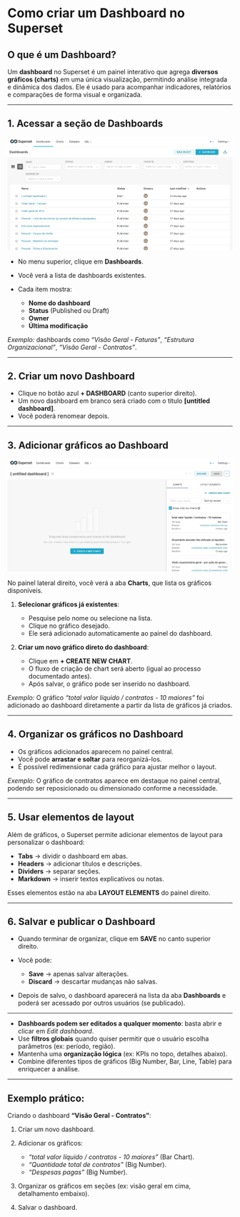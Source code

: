 # Como criar um Dashboard no Superset

## O que é um Dashboard?

Um **dashboard** no Superset é um painel interativo que agrega **diversos gráficos (charts)** em uma única visualização, permitindo análise integrada e dinâmica dos dados. Ele é usado para acompanhar indicadores, relatórios e comparações de forma visual e organizada.

---

## 1. Acessar a seção de Dashboards

![Superset](../../../assets/images/painel_dash.png)

* No menu superior, clique em **Dashboards**.
* Você verá a lista de dashboards existentes.
* Cada item mostra:

    * **Nome do dashboard**
    * **Status** (Published ou Draft)
    * **Owner**
    * **Última modificação**

*Exemplo:* dashboards como *“Visão Geral - Faturas”*, *“Estrutura Organizacional”*, *“Visão Geral - Contratos”*.

---

## 2. Criar um novo Dashboard

* Clique no botão azul **+ DASHBOARD** (canto superior direito).
* Um novo dashboard em branco será criado com o título **\[untitled dashboard]**.
* Você poderá renomear depois.

---

## 3. Adicionar gráficos ao Dashboard

![Superset](../../../assets/images/creating_dashboard.png)

No painel lateral direito, você verá a aba **Charts**, que lista os gráficos disponíveis.

1. **Selecionar gráficos já existentes**:

    * Pesquise pelo nome ou selecione na lista.
    * Clique no gráfico desejado.
    * Ele será adicionado automaticamente ao painel do dashboard.

2. **Criar um novo gráfico direto do dashboard**:

    * Clique em **+ CREATE NEW CHART**.
    * O fluxo de criação de chart será aberto (igual ao processo documentado antes).
    * Após salvar, o gráfico pode ser inserido no dashboard.

*Exemplo:*
O gráfico *“total valor líquido / contratos - 10 maiores”* foi adicionado ao dashboard diretamente a partir da lista de gráficos já criados.

---

## 4. Organizar os gráficos no Dashboard

* Os gráficos adicionados aparecem no painel central.
* Você pode **arrastar e soltar** para reorganizá-los.
* É possível redimensionar cada gráfico para ajustar melhor o layout.

*Exemplo:* O gráfico de contratos aparece em destaque no painel central, podendo ser reposicionado ou dimensionado conforme a necessidade.

---

## 5. Usar elementos de layout

Além de gráficos, o Superset permite adicionar elementos de layout para personalizar o dashboard:

* **Tabs** → dividir o dashboard em abas.
* **Headers** → adicionar títulos e descrições.
* **Dividers** → separar seções.
* **Markdown** → inserir textos explicativos ou notas.

Esses elementos estão na aba **LAYOUT ELEMENTS** do painel direito.

---

## 6. Salvar e publicar o Dashboard

* Quando terminar de organizar, clique em **SAVE** no canto superior direito.
* Você pode:

    * **Save** → apenas salvar alterações.
    * **Discard** → descartar mudanças não salvas.

* Depois de salvo, o dashboard aparecerá na lista da aba **Dashboards** e poderá ser acessado por outros usuários (se publicado).

---

* **Dashboards podem ser editados a qualquer momento**: basta abrir e clicar em *Edit dashboard*.
* Use **filtros globais** quando quiser permitir que o usuário escolha parâmetros (ex: período, região).
* Mantenha uma **organização lógica** (ex: KPIs no topo, detalhes abaixo).
* Combine diferentes tipos de gráficos (Big Number, Bar, Line, Table) para enriquecer a análise.

---

## Exemplo prático:

Criando o dashboard **“Visão Geral - Contratos”**:

1. Criar um novo dashboard.
2. Adicionar os gráficos:

    * *“total valor líquido / contratos - 10 maiores”* (Bar Chart).
    * *“Quantidade total de contratos”* (Big Number).
    * *“Despesas pagas”* (Big Number).

3. Organizar os gráficos em seções (ex: visão geral em cima, detalhamento embaixo).
4. Salvar o dashboard.
